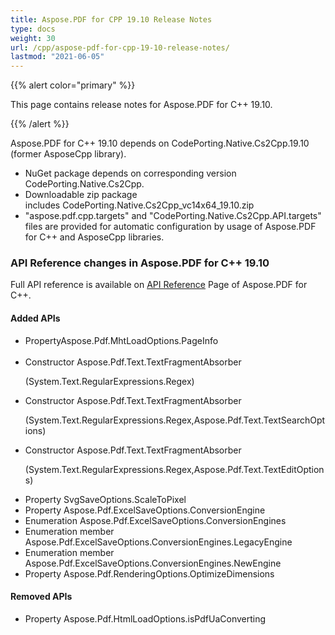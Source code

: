 ```yaml
---
title: Aspose.PDF for CPP 19.10 Release Notes
type: docs
weight: 30
url: /cpp/aspose-pdf-for-cpp-19-10-release-notes/
lastmod: "2021-06-05"
---
```


{{% alert color="primary" %}}

This page contains release notes for Aspose.PDF for C++ 19.10.

{{% /alert %}}


Aspose.PDF for C++ 19.10 depends on CodePorting.Native.Cs2Cpp.19.10 (former AsposeCpp library).

- NuGet package depends on corresponding version CodePorting.Native.Cs2Cpp.
- Downloadable zip package includes CodePorting.Native.Cs2Cpp_vc14x64_19.10.zip
- "aspose.pdf.cpp.targets" and "CodePorting.Native.Cs2Cpp.API.targets" files are provided for automatic configuration by usage of Aspose.PDF for C++ and AsposeCpp libraries.
### **API Reference changes in Aspose.PDF for C++ 19.10**
Full API reference is available on [API Reference](https://apireference.aspose.com/pdf/cpp/) Page of Aspose.PDF for C++.
#### **Added APIs**  
-  PropertyAspose.Pdf.MhtLoadOptions.PageInfo                                                                
- Constructor  Aspose.Pdf.Text.TextFragmentAbsorber <p>(System.Text.RegularExpressions.Regex)                                       
- Constructor  Aspose.Pdf.Text.TextFragmentAbsorber<p>(System.Text.RegularExpressions.Regex,Aspose.Pdf.Text.TextSearchOptions)     
- Constructor  Aspose.Pdf.Text.TextFragmentAbsorber<p>(System.Text.RegularExpressions.Regex,Aspose.Pdf.Text.TextEditOptions)    
- Property SvgSaveOptions.ScaleToPixel  
- Property Aspose.Pdf.ExcelSaveOptions.ConversionEngine                 
- Enumeration Aspose.Pdf.ExcelSaveOptions.ConversionEngines  
- Enumeration member Aspose.Pdf.ExcelSaveOptions.ConversionEngines.LegacyEngine  
- Enumeration member Aspose.Pdf.ExcelSaveOptions.ConversionEngines.NewEngine  
- Property Aspose.Pdf.RenderingOptions.OptimizeDimensions  
#### **Removed APIs**
- Property Aspose.Pdf.HtmlLoadOptions.isPdfUaConverting
